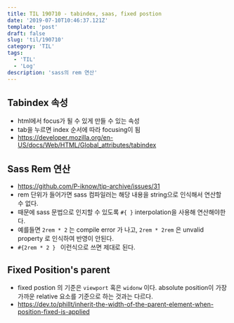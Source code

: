 ```yaml
---
title: TIL 190710 - tabindex, saas, fixed postion
date: '2019-07-10T10:46:37.121Z'
template: 'post'
draft: false
slug: 'til/190710'
category: 'TIL'
tags:
  - 'TIL'
  - 'Log'
description: 'sass의 rem 연산'
---
```


## Tabindex 속성

- html에서 focus가 될 수 있게 만들 수 있는 속성
- tab을 누르면 index 순서에 따라 focusing이 됨  
- https://developer.mozilla.org/en-US/docs/Web/HTML/Global_attributes/tabindex

## Sass Rem 연산

- https://github.com/P-iknow/tip-archive/issues/31
- rem 단위가 들어가면 sass 컴파일러는 해당 내용을 string으로 인식해서 연산할 수 없다.
- 때문에 sass 문법으로 인지할 수 있도록 `#{ }` interpolation을 사용해 연산해야한다. 
- 예를들면 `2rem * 2` 는 compile error 가 나고, `2rem * 2rem` 은 unvalid property 로 인식하여 반영이 안된다.
- `#{2rem * 2 } ` 이런식으로 쓰면 제대로 된다.

## Fixed Position's parent

- fixed postion 의 기준은 `viewport` 혹은 `widonw` 이다.  absolute position이 가장 가까운 relative 요소를 기준으로 하는 것과는 다르다. 
- https://dev.to/phillt/inherit-the-width-of-the-parent-element-when-position-fixed-is-applied
